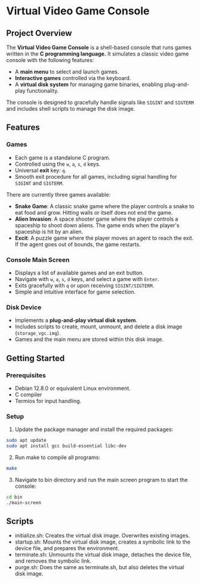 # Virtual Video Game Console
## Project Overview
The **Virtual Video Game Console** is a shell-based console that runs games written in the **C programming language.** It simulates a classic video game console with the following features:
- A **main menu** to select and launch games.
- **Interactive games** controlled via the keyboard.
- A **virtual disk system** for managing game binaries, enabling plug-and-play functionality.

The console is designed to gracefully handle signals like `SIGINT` and `SIGTERM` and includes shell scripts to manage the disk image.

## Features
### Games
- Each game is a standalone C program.
- Controlled using the `w`, `a`, `s`, `d` keys.
- Universal **exit** key: `q`.
- Smooth exit procedure for all games, including signal handling for `SIGINT` and `SIGTERM`.

There are currently three games available:
- **Snake Game**: A classic snake game  where the player controls a snake to eat food and grow. Hitting walls or itself does not end the game.
- **Alien Invasion**: A space shooter game where the player controls a spaceship to shoot down aliens. The game ends when the player's spaceship is hit by an alien.
- **Excit**: A puzzle game where the player moves an agent to reach the exit. If the agent goes out of bounds, the game restarts.

### Console Main Screen
- Displays a list of available games and an exit button.
- Navigate with `w`, `a`, `s`, `d` keys, and select a game with `Enter`.
- Exits gracefully with `q` or upon receiving `SIGINT/SIGTERM`.
- Simple and intuitive interface for game selection.

### Disk Device
- Implements a **plug-and-play virtual disk system**.
- Includes scripts to create, mount, unmount, and delete a disk image (`storage_vgc.img`).
- Games and the main menu are stored within this disk image.

## Getting Started
### Prerequisites
- Debian 12.8.0 or equivalent Linux environment.
- C compiler
- Termios for input handling.

### Setup
1. Update the package manager and install the required packages:
```bash
sudo apt update
sudo apt install gcc build-essential libc-dev
```
2. Run make to compile all programs:
```bash
make
```
3. Navigate to bin directory and run the main screen program to start the console:
```bash
cd bin
./main-screen
```

## Scripts
- initialize.sh: Creates the virtual disk image. Overwrites existing images.
- startup.sh: Mounts the virtual disk image, creates a symbolic link to the device file, and prepares the environment.
- terminate.sh: Unmounts the virtual disk image, detaches the device file, and removes the symbolic link.
- purge.sh: Does the same as terminate.sh, but also deletes the virtual disk image.
